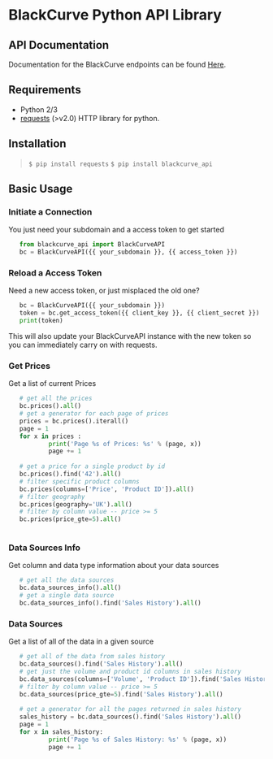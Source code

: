 
# BlackCurve Python API Library
  
## API Documentation  
Documentation for the BlackCurve endpoints can be found [Here](blackcurve.io/api/docs/index.html).  
  
## Requirements  
* Python 2/3  
* [requests](http://docs.python-requests.org/en/master/) (>v2.0) HTTP library for python.  
  
## Installation
> `$ pip install requests`
> `$ pip install blackcurve_api`

## Basic Usage
### Initiate a Connection
You just need your subdomain and a access token to get started
 ```python
	from blackcurve_api import BlackCurveAPI	
	bc = BlackCurveAPI({{ your_subdomain }}, {{ access_token }})	
```
### Reload a Access Token
Need a new access token, or just misplaced the old one?
 ```python
	bc = BlackCurveAPI({{ your_subdomain }})
	token = bc.get_access_token({{ client_key }}, {{ client_secret }})
	print(token)	
```
This will also update your BlackCurveAPI instance with the new token so you can immediately carry on with requests.

### Get Prices
Get a list of current Prices
 ```python
	# get all the prices
	bc.prices().all()
	# get a generator for each page of prices
	prices = bc.prices().iterall()
	page = 1
	for x in prices :
			print('Page %s of Prices: %s' % (page, x))
			page += 1
			
	# get a price for a single product by id
	bc.prices().find('42').all()
	# filter specific product columns
	bc.prices(columns=['Price', 'Product ID']).all()
	# filter geography
	bc.prices(geography='UK').all()
	# filter by column value -- price >= 5
	bc.prices(price_gte=5).all()
	
```

### Data Sources Info
Get column and data type information about your data sources
 ```python
	# get all the data sources
	bc.data_sources_info().all()
	# get a single data source
	bc.data_sources_info().find('Sales History').all()
```
### Data Sources
Get a list of all of the data in a given source
 ```python
	# get all of the data from sales history
	bc.data_sources().find('Sales History').all()
	# get just the volume and product id columns in sales history
	bc.data_sources(columns=['Volume', 'Product ID']).find('Sales History').all()
	# filter by column value -- price >= 5
	bc.data_sources(price_gte=5).find('Sales History').all()
	
	# get a generator for all the pages returned in sales history
	sales_history = bc.data_sources().find('Sales History').all()
	page = 1
	for x in sales_history:
			print('Page %s of Sales History: %s' % (page, x))
			page += 1
```




